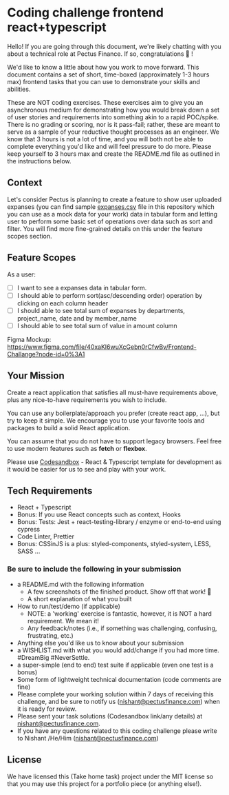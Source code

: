 # Coding challenge frontend react+typescript

Hello! If you are going through this document, we're likely chatting with you about a technical role at Pectus Finance. If so, congratulations 🎉 !

We'd like to know a little about how you work to move forward. This document contains a set of short, time-boxed (approximately 1-3 hours max) frontend tasks that you can use to demonstrate your skills and abilities.

These are NOT coding exercises. These exercises aim to give you an asynchronous medium for demonstrating how you would break down a set of user stories and requirements into something akin to a rapid POC/spike. There is no grading or scoring, nor is it pass-fail; rather, these are meant to serve as a sample of your reductive thought processes as an engineer. We know that 3 hours is not a lot of time, and you will both not be able to complete everything you'd like and will feel pressure to do more. Please keep yourself to 3 hours max and create the README.md file as outlined in the instructions below.

## Context

Let's consider Pectus is planning to create a feature to show user uploaded expanses (you can find sample [expanses.csv](https://github.com/Pectus-Finance/hiring-exercises/blob/master/frontend/expanses.csv) file in this repository which you can use as a mock data for your work) data in tabular form and letting user to perform some basic set of operations over data such as sort and filter. You will find more fine-grained details on this under the feature scopes section.

## Feature Scopes

As a user:

- [ ] I want to see a expanses data in tabular form.
- [ ] I should able to perform sort(asc/descending order) operation by clicking on each column header
- [ ] I should able to see total sum of expanses by departments, project_name, date and by member_name
- [ ] I should able to see total sum of value in amount column

Figma Mockup:
https://www.figma.com/file/40xaKl6wuXcGebn0rCfwBv/Frontend-Challange?node-id=0%3A1

## Your Mission

Create a react application that satisfies all must-have requirements above, plus any nice-to-have requirements you wish to include.

You can use any boilerplate/approach you prefer (create react app, ...), but try to keep it simple. We encourage you to use your favorite tools and packages to build a solid React application.

You can assume that you do not have to support legacy browsers. Feel free to use modern features such as **fetch** or **flexbox**.

Please use [Codesandbox](https://codesandbox.io/) - React & Typescript template for development as it would be easier for us to see and play with your work.

## Tech Requirements

- React + Typescript
- Bonus: If you use React concepts such as context, Hooks
- Bonus: Tests: Jest + react-testing-library / enzyme or end-to-end using cypress
- Code Linter, Prettier
- Bonus: CSSinJS is a plus: styled-components, styled-system, LESS, SASS ...

### Be sure to include the following in your submission

- a README.md with the following information
  - A few screenshots of the finished product. Show off that work! 📸
  - A short explanation of what you built
- How to run/test/demo (if applicable)
  - NOTE: a 'working' exercise is fantastic, however, it is NOT a hard requirement. We mean it!
  - Any feedback/notes (i.e., if something was challenging, confusing, frustrating, etc.)
- Anything else you'd like us to know about your submission
- a WISHLIST.md with what you would add/change if you had more time. #DreamBig #NeverSettle.
- a super-simple (end to end) test suite if applicable (even one test is a bonus)
- Some form of lightweight technical documentation (code comments are fine)
- Please complete your working solution within 7 days of receiving this challenge, and be sure to notify us (nishant@pectusfinance.com) when it is ready for review.
- Please sent your task solutions (Codesandbox link/any details) at nishant@pectusfinance.com.
- If you have any questions related to this coding challenge please write to Nishant /He/Him (nishant@pectusfinance.com)

## License

We have licensed this (Take home task) project under the MIT license so that you may use this project for a portfolio piece (or anything else!).
